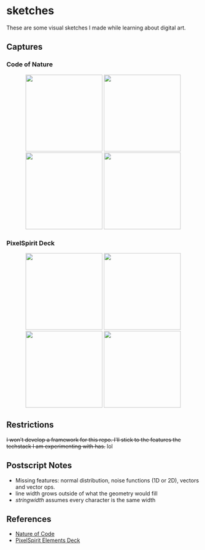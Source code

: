 # sketches

These are some visual sketches I made while learning about digital art.

## Captures

### Code of Nature

<p float="left" align="middle">
  <img src="media/noc1.png" width="200" />
  <img src="media/noc2.png" width="200" />
  <img src="media/noc4.png" width="200" />
  <img src="media/noc5.gif" width="200" />
</p>

### PixelSpirit Deck

<p float="left" align="middle">
  <img src="media/psd-magician.png" width="200" />
  <img src="media/psd-hermit.png" width="200" />
  <img src="media/psd-hierophant.png" width="200" />
  <img src="media/psd-empress.png" width="200" />
</p>

## Restrictions

~~I won't develop a framework for this repo. I'll stick to the features the techstack I am experimenting with has.~~ lol

## Postscript Notes

- Missing features: normal distribution, noise functions (1D or 2D), vectors and vector ops.
- line width grows outside of what the geometry would fill
- *stringwidth* assumes every character is the same width

## References

- [Nature of Code](https://natureofcode.com/)
- [PixelSpirit Elements Deck](https://pixelspiritdeck.com/)
